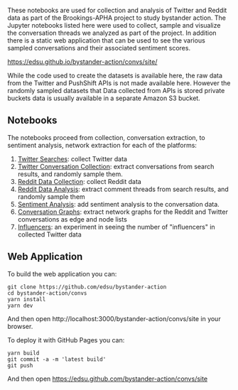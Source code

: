 These notebooks are used for collection and analysis of Twitter and Reddit data as part of the Brookings-APHA project to study bystander action. The Jupyter notebooks listed here were used to collect, sample and visualize the conversation threads we analyzed as part of the project. In addition there is a static web application that can be used to see the various sampled conversations and their associated sentiment scores.

https://edsu.github.io/bystander-action/convs/site/

While the code used to create the datasets is available here, the raw data from the Twitter and PushShift APIs is not made available here. However the randomly sampled datasets that Data collected from APIs is stored private buckets data is usually available in a separate Amazon S3 bucket.

## Notebooks

The notebooks proceed from collection, conversation extraction, to sentiment analysis, network extraction for each of the platforms:

1. [Twitter Searches](https://github.com/edsu/bystander-action/blob/main/Twitter%20Searches.ipynb): collect Twitter data
2. [Twitter Conversation Collection](https://github.com/edsu/bystander-action/blob/main/Twitter%20Conversation%20Collection.ipynb): extract conversations from search results, and randomly sample them.
3. [Reddit Data Collection](https://github.com/edsu/bystander-action/blob/main/Reddit%20Data%20Collection.ipynb): collect Reddit data
4. [Reddit Data Analysis](https://github.com/edsu/bystander-action/blob/main/Reddit%20Data%20Analysis.ipynb): extract comment threads from search results, and randomly sample them
5. [Sentiment Analysis](https://github.com/edsu/bystander-action/blob/main/Sentiment%20Analysis.ipynb): add sentiment analysis to the conversation data.
6. [Conversation Graphs](https://github.com/edsu/bystander-action/blob/main/Conversation%20Graphs.ipynb): extract network graphs for the Reddit and Twitter conversations as edge and node lists
7. [Influencers](https://github.com/edsu/bystander-action/blob/main/Influencers.ipynb): an experiment in seeing the number of "influencers" in collected Twitter data

## Web Application

To build the web application you can:

    git clone https://github.com/edsu/bystander-action
    cd bystander-action/convs
    yarn install
    yarn dev

And then open http://localhost:3000/bystander-action/convs/site in your browser.

To deploy it with GitHub Pages you can:

    yarn build
    git commit -a -m 'latest build'
    git push

And then open https://edsu.github.com/bystander-action/convs/site

